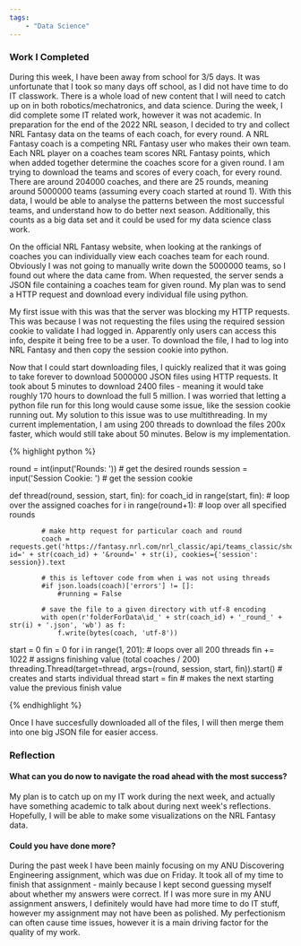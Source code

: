```yaml
---
tags: 
    - "Data Science"
---
```

<h3>Work I Completed</h3>

During this week, I have been away from school for 3/5 days. It was unfortunate that I took so many days off school, as I did not have time to do IT classwork. There is a whole load of new content that I will need to catch up on in both robotics/mechatronics, and data science. During the week, I did complete some IT related work, however it was not academic. In preparation for the end of the 2022 NRL season, I decided to try and collect NRL Fantasy data on the teams of each coach, for every round. A NRL Fantasy coach is a competing NRL Fantasy user who makes their own team. Each NRL player on a coaches team scores NRL Fantasy points, which when added together determine the coaches score for a given round. I am trying to download the teams and scores of every coach, for every round. There are around 204000 coaches, and there are 25 rounds, meaning around 5000000 teams (assuming every coach started at round 1). With this data, I would be able to analyse the patterns between the most successful teams, and understand how to do better next season. Additionally, this counts as a big data set and it could be used for my data science class work.

On the official NRL Fantasy website, when looking at the rankings of coaches you can individually view each coaches team for each round. Obviously I was not going to manually write down the 5000000 teams, so I found out where the data came from. When requested, the server sends a JSON file containing a coaches team for given round. My plan was to send a HTTP request and download every individual file using python. 

My first issue with this was that the server was blocking my HTTP requests. This was because I was not requesting the files using the required session cookie to validate I had logged in. Apparently only users can access this info, despite it being free to be a user. To download the file, I had to log into NRL Fantasy and then copy the session cookie into python.

Now that I could start downloading files, I quickly realized that it was going to take forever to download 5000000 JSON files using HTTP requests. It took about 5 minutes to download 2400 files - meaning it would take roughly 170 hours to download the full 5 million. I was worried that letting a python file run for this long would cause some issue, like the session cookie running out. My solution to this issue was to use multithreading. In my current implementation, I am using 200 threads to download the files 200x faster, which would still take about 50 minutes. Below is my implementation.

{% highlight python %}

round = int(input('Rounds: ')) # get the desired rounds
session = input('Session Cookie: ') # get the session cookie

def thread(round, session, start, fin):
    for coach_id in range(start, fin): # loop over the assigned coaches
        for i in range(round+1): # loop over all specified rounds

            # make http request for particular coach and round
            coach = requests.get('https://fantasy.nrl.com/nrl_classic/api/teams_classic/show?id=' + str(coach_id) + '&round=' + str(i), cookies={'session': session}).text

            # this is leftover code from when i was not using threads
            #if json.loads(coach)['errors'] != []:
                #running = False
            
            # save the file to a given directory with utf-8 encoding
            with open(r'folderForData\id_' + str(coach_id) + '_round_' + str(i) + '.json', 'wb') as f:
                f.write(bytes(coach, 'utf-8'))
start = 0
fin = 0
for i in range(1, 201): # loops over all 200 threads
    fin += 1022 # assigns finishing value (total coaches / 200)
    threading.Thread(target=thread, args=(round, session, start, fin)).start() # creates and starts individual thread
    start = fin # makes the next starting value the previous finish value

{% endhighlight %}

Once I have succesfully downloaded all of the files, I will then merge them into one big JSON file for easier access.

<h3>Reflection</h3>

<h4>What can you do now to navigate the road ahead with the most success?</h4>

My plan is to catch up on my IT work during the next week, and actually have something academic to talk about during next week's reflections. Hopefully, I will be able to make some visualizations on the NRL Fantasy data. 

<h4>Could you have done more?</h4>

During the past week I have been mainly focusing on my ANU Discovering Engineering assignment, which was due on Friday. It took all of my time to finish that assignment - mainly because I kept second guessing myself about whether my answers were correct. If I was more sure in my ANU assignment answers, I definitely would have had more time to do IT stuff, however my assignment may not have been as polished. My perfectionism can often cause time issues, however it is a main driving factor for the quality of my work. 

